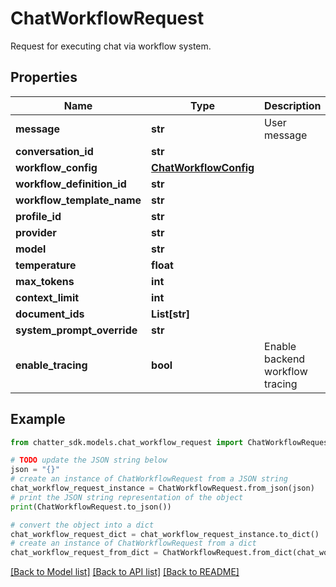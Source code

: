 # ChatWorkflowRequest

Request for executing chat via workflow system.

## Properties

Name | Type | Description | Notes
------------ | ------------- | ------------- | -------------
**message** | **str** | User message | 
**conversation_id** | **str** |  | [optional] 
**workflow_config** | [**ChatWorkflowConfig**](ChatWorkflowConfig.md) |  | [optional] 
**workflow_definition_id** | **str** |  | [optional] 
**workflow_template_name** | **str** |  | [optional] 
**profile_id** | **str** |  | [optional] 
**provider** | **str** |  | [optional] 
**model** | **str** |  | [optional] 
**temperature** | **float** |  | [optional] 
**max_tokens** | **int** |  | [optional] 
**context_limit** | **int** |  | [optional] 
**document_ids** | **List[str]** |  | [optional] 
**system_prompt_override** | **str** |  | [optional] 
**enable_tracing** | **bool** | Enable backend workflow tracing | [optional] [default to False]

## Example

```python
from chatter_sdk.models.chat_workflow_request import ChatWorkflowRequest

# TODO update the JSON string below
json = "{}"
# create an instance of ChatWorkflowRequest from a JSON string
chat_workflow_request_instance = ChatWorkflowRequest.from_json(json)
# print the JSON string representation of the object
print(ChatWorkflowRequest.to_json())

# convert the object into a dict
chat_workflow_request_dict = chat_workflow_request_instance.to_dict()
# create an instance of ChatWorkflowRequest from a dict
chat_workflow_request_from_dict = ChatWorkflowRequest.from_dict(chat_workflow_request_dict)
```
[[Back to Model list]](../README.md#documentation-for-models) [[Back to API list]](../README.md#documentation-for-api-endpoints) [[Back to README]](../README.md)


